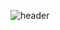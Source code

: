 ![header](https://capsule-render.vercel.app/api?type=waving&color=gradient&customColorList=1&height=300&section=header&text=HyundongSung&animation=fadeIn&20render&fontSize=70)
